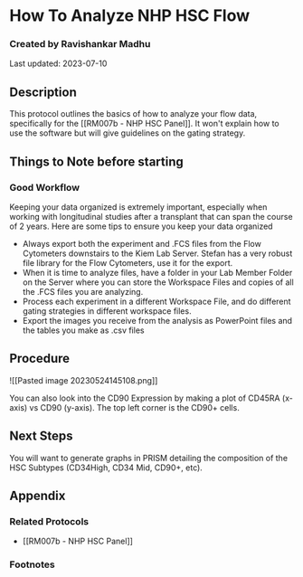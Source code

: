 # How To Analyze NHP HSC Flow
### Created by Ravishankar Madhu
Last updated: 2023-07-10

## Description
This protocol outlines the basics of how to analyze your flow data, specifically for the [[RM007b - NHP HSC Panel]]. It won't explain how to use the software but will give guidelines on the gating strategy. 


## Things to Note before starting
### Good Workflow
Keeping your data organized is extremely important, especially when working with longitudinal studies after a transplant that can span the course of 2 years. Here are some tips to ensure you keep your data organized
- Always export both the experiment and .FCS files from the Flow Cytometers downstairs to the Kiem Lab Server. Stefan has a very robust file library for the Flow Cytometers, use it for the export. 
- When it is time to analyze files, have a folder in your Lab Member Folder on the Server where you can store the Workspace Files and copies of all the .FCS files you are analyzing. 
- Process each experiment in a different Workspace File, and do different gating strategies in different workspace files. 
- Export the images you receive from the analysis as PowerPoint files and the tables you make as .csv files


## Procedure
![[Pasted image 20230524145108.png]]


You can also look into the CD90 Expression by making a plot of CD45RA (x-axis) vs CD90 (y-axis). The top left corner is the CD90+ cells. 



## Next Steps
You will want to generate graphs in PRISM detailing the composition of the HSC Subtypes (CD34High, CD34 Mid, CD90+, etc). 

## Appendix

### Related Protocols
- [[RM007b - NHP HSC Panel]]


### Footnotes
